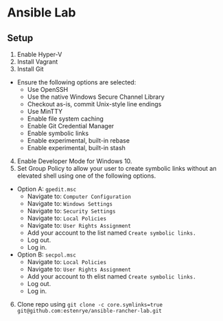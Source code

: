# Ansible Lab

## Setup

1. Enable Hyper-V
2. Install Vagrant
3. Install Git

  - Ensure the following options are selected:
    - Use OpenSSH
    - Use the native Windows Secure Channel Library
    - Checkout as-is, commit Unix-style line endings
    - Use MinTTY
    - Enable file system caching
    - Enable Git Credential Manager
    - Enable symbolic links
    - Enable experimental, built-in rebase
    - Enable experimental, built-in stash

4. Enable Developer Mode for Windows 10.
5. Set Group Policy to allow your user to create symbolic links without an elevated shell using one of the following options.
  - Option A: `gpedit.msc`
    - Navigate to: `Computer Configuration`
    - Navigate to: `Windows Settings`
    - Navigate to: `Security Settings`
    - Navigate to: `Local Policies`
    - Navigate to: `User Rights Assignment`
    - Add your account to the list named `Create symbolic links.`
    - Log out.
    - Log in.
  - Option B: `secpol.msc`
    - Navigate to: `Local Policies`
    - Navigate to: `User Rights Assignment`
    - Add your account to th elist named `Create symbolic links.`
    - Log out.
    - Log in.
6. Clone repo using `git clone -c core.symlinks=true git@github.com:estenrye/ansible-rancher-lab.git`